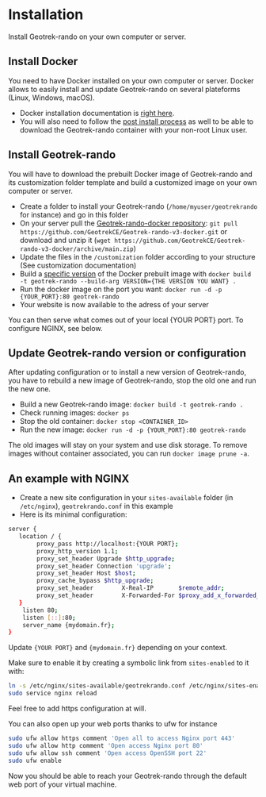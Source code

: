 # Installation

Install Geotrek-rando on your own computer or server.

## Install Docker

You need to have Docker installed on your own computer or server. Docker allows to easily install and update Geotrek-rando on several plateforms (Linux, Windows, macOS).

- Docker installation documentation is [right here](https://docs.docker.com/engine/install/).
- You will also need to follow the [post install process](https://docs.docker.com/engine/install/linux-postinstall/) as well to be able to download the Geotrek-rando container with your non-root Linux user.

## Install Geotrek-rando

You will have to download the prebuilt Docker image of Geotrek-rando and its customization folder template and build a customized image on your own computer or server.

- Create a folder to install your Geotrek-rando (``/home/myuser/geotrekrando`` for instance) and go in this folder
- On your server pull the [Geotrek-rando-docker repository](https://github.com/GeotrekCE/Geotrek-rando-v3-docker): ``git pull https://github.com/GeotrekCE/Geotrek-rando-v3-docker.git`` or download and unzip it (``wget https://github.com/GeotrekCE/Geotrek-rando-v3-docker/archive/main.zip``)
- Update the files in the ``/customization`` folder according to your structure (See customization documentation)
- Build a [specific version](https://github.com/orgs/GeotrekCE/packages/container/package/geotrek-rando-v3%2Fgeotrek-rando-prebuild) of the Docker prebuilt image with ``docker build -t geotrek-rando --build-arg VERSION={THE VERSION YOU WANT} .``
- Run the docker image on the port you want: ``docker run -d -p {YOUR_PORT}:80 geotrek-rando``
- Your website is now available to the adress of your server

You can then serve what comes out of your local {YOUR PORT} port. To configure NGINX, see below.

## Update Geotrek-rando version or configuration

After updating configuration or to install a new version of Geotrek-rando, you have to rebuild a new image of Geotrek-rando, stop the old one and run the new one.

- Build a new Geotrek-rando image: ``docker build -t geotrek-rando .``
- Check running images: ``docker ps``
- Stop the old container: ``docker stop <CONTAINER_ID>``
- Run the new image: ``docker run -d -p {YOUR_PORT}:80 geotrek-rando``

The old images will stay on your system and use disk storage. To remove images without container associated, you can run ``docker image prune -a``.

## An example with NGINX

- Create a new site configuration in your ``sites-available`` folder (in ``/etc/nginx``), ``geotrekrando.conf`` in this example
- Here is its minimal configuration:

```bash
server {
   location / {
        proxy_pass http://localhost:{YOUR PORT};
        proxy_http_version 1.1;
        proxy_set_header Upgrade $http_upgrade;
        proxy_set_header Connection 'upgrade';
        proxy_set_header Host $host;
        proxy_cache_bypass $http_upgrade;
        proxy_set_header        X-Real-IP       $remote_addr;
        proxy_set_header        X-Forwarded-For $proxy_add_x_forwarded_for;
   }
    listen 80;
    listen [::]:80;
    server_name {mydomain.fr};
}
```

Update ``{YOUR PORT}`` and ``{mydomain.fr}`` depending on your context.

Make sure to enable it by creating a symbolic link from ``sites-enabled`` to it with:

```bash
ln -s /etc/nginx/sites-available/geotrekrando.conf /etc/nginx/sites-enabled/
sudo service nginx reload
```

Feel free to add https configuration at will.

You can also open up your web ports thanks to ufw for instance

```bash
sudo ufw allow https comment 'Open all to access Nginx port 443'
sudo ufw allow http comment 'Open access Nginx port 80'
sudo ufw allow ssh comment 'Open access OpenSSH port 22'
sudo ufw enable
```

Now you should be able to reach your Geotrek-rando through the default web port of your virtual machine.
